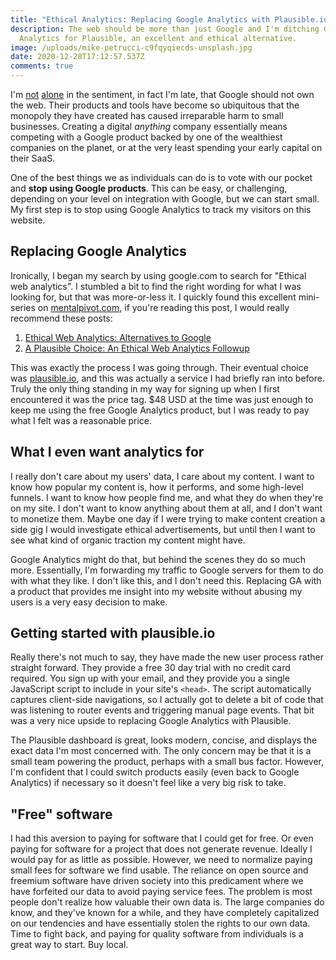 ```yaml
---
title: "Ethical Analytics: Replacing Google Analytics with Plausible.io"
description: The web should be more than just Google and I'm ditching Google
  Analytics for Plausible, an excellent and ethical alternative.
image: /uploads/mike-petrucci-c9fqyqiecds-unsplash.jpg
date: 2020-12-28T17:12:57.537Z
comments: true
---
```

I'm [not](https://nomoregoogle.com/) [alone](https://dev.to/goatandsheep/stop-donating-your-customers-data-to-google-analytics-191) in the sentiment, in fact I'm late, that Google should not own the web. Their products and tools have become so ubiquitous that the monopoly they have created has caused irreparable harm to small businesses. Creating a digital _anything_ company essentially means competing with a Google product backed by one of the wealthiest companies on the planet, or at the very least spending your early capital on their SaaS.

One of the best things we as individuals can do is to vote with our pocket and **stop using Google products**. This can be easy, or challenging, depending on your level on integration with Google, but we can start small. My first step is to stop using Google Analytics to track my visitors on this website.

## Replacing Google Analytics

Ironically, I began my search by using google.com to search for "Ethical web analytics". I stumbled a bit to find the right wording for what I was looking for, but that was more-or-less it. I quickly found this excellent mini-series on [mentalpivot.com](https://mentalpivot.com/), if you're reading this post, I would really recommend these posts:

1. [Ethical Web Analytics: Alternatives to Google](https://mentalpivot.com/ethical-web-analytics-alternatives-google)
2. [A Plausible Choice: An Ethical Web Analytics Followup](https://mentalpivot.com/pleased-with-plausible-a-followup-on-ethical-web-analytics)

This was exactly the process I was going through. Their eventual choice was [plausible.io](https://plausible.io/), and this was actually a service I had briefly ran into before. Truly the only thing standing in my way for signing up when I first encountered it was the price tag. $48 USD at the time was just enough to keep me using the free Google Analytics product, but I was ready to pay what I felt was a reasonable price.

## What I even want analytics for

I really don't care about my users' data, I care about my content. I want to know how popular my content is, how it performs, and some high-level funnels. I want to know how people find me, and what they do when they're on my site. I don't want to know anything about them at all, and I don't want to monetize them. Maybe one day if I were trying to make content creation a side gig I would investigate ethical advertisements, but until then I want to see what kind of organic traction my content might have.

Google Analytics might do that, but behind the scenes they do so much more. Essentially, I'm forwarding my traffic to Google servers for them to do with what they like. I don't like this, and I don't need this. Replacing GA with a product that provides me insight into my website without abusing my users is a very easy decision to make.

## Getting started with plausible.io

Really there's not much to say, they have made the new user process rather straight forward. They provide a free 30 day trial with no credit card required. You sign up with your email, and they provide you a single JavaScript script to include in your site's `<head>`. The script automatically captures client-side navigations, so I actually got to delete a bit of code that was listening to router events and triggering manual page events. That bit was a very nice upside to replacing Google Analytics with Plausible.

The Plausible dashboard is great, looks modern, concise, and displays the exact data I'm most concerned with. The only concern may be that it is a small team powering the product, perhaps with a small bus factor. However, I'm confident that I could switch products easily (even back to Google Analytics) if necessary so it doesn't feel like a very big risk to take.

## "Free" software

I had this aversion to paying for software that I could get for free. Or even paying for software for a project that does not generate revenue. Ideally I would pay for as little as possible. However, we need to normalize paying small fees for software we find usable. The reliance on open source and freemium software have driven society into this predicament where we have forfeited our data to avoid paying service fees. The problem is most people don't realize how valuable their own data is. The large companies do know, and they've known for a while, and they have completely capitalized on our tendencies and have essentially stolen the rights to our own data. Time to fight back, and paying for quality software from individuals is a great way to start. Buy local.